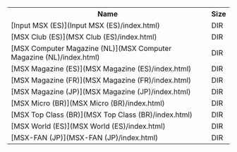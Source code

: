 <table>
<tr><th>Name</th><th>Size</th></tr>
<tr><td>
[Input MSX (ES)](Input MSX (ES)/index.html)
</td><td>DIR</td></tr>
<tr><td>
[MSX Club (ES)](MSX Club (ES)/index.html)
</td><td>DIR</td></tr>
<tr><td>
[MSX Computer Magazine (NL)](MSX Computer Magazine (NL)/index.html)
</td><td>DIR</td></tr>
<tr><td>
[MSX Magazine (ES)](MSX Magazine (ES)/index.html)
</td><td>DIR</td></tr>
<tr><td>
[MSX Magazine (FR)](MSX Magazine (FR)/index.html)
</td><td>DIR</td></tr>
<tr><td>
[MSX Magazine (JP)](MSX Magazine (JP)/index.html)
</td><td>DIR</td></tr>
<tr><td>
[MSX Micro (BR)](MSX Micro (BR)/index.html)
</td><td>DIR</td></tr>
<tr><td>
[MSX Top Class (BR)](MSX Top Class (BR)/index.html)
</td><td>DIR</td></tr>
<tr><td>
[MSX World (ES)](MSX World (ES)/index.html)
</td><td>DIR</td></tr>
<tr><td>
[MSX-FAN (JP)](MSX-FAN (JP)/index.html)
</td><td>DIR</td></tr>
</table>
